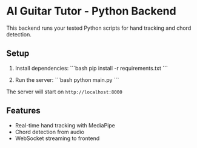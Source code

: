 # AI Guitar Tutor - Python Backend

This backend runs your tested Python scripts for hand tracking and chord detection.

## Setup

1. Install dependencies:
\`\`\`bash
pip install -r requirements.txt
\`\`\`

2. Run the server:
\`\`\`bash
python main.py
\`\`\`

The server will start on `http://localhost:8000`

## Features

- Real-time hand tracking with MediaPipe
- Chord detection from audio
- WebSocket streaming to frontend
